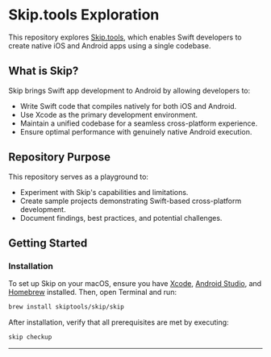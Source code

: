 # Skip.tools Exploration
This repository explores [Skip.tools](https://skip.tools/), which enables Swift developers to create native iOS and Android apps using a single codebase.

## What is Skip?
Skip brings Swift app development to Android by allowing developers to:
- Write Swift code that compiles natively for both iOS and Android.
- Use Xcode as the primary development environment.
- Maintain a unified codebase for a seamless cross-platform experience.
- Ensure optimal performance with genuinely native Android execution.

## Repository Purpose
This repository serves as a playground to:
- Experiment with Skip's capabilities and limitations.
- Create sample projects demonstrating Swift-based cross-platform development.
- Document findings, best practices, and potential challenges.

## Getting Started
### Installation
To set up Skip on your macOS, ensure you have [Xcode](https://developer.apple.com/xcode/), [Android Studio](https://developer.android.com/studio), and [Homebrew](https://brew.sh/) installed. Then, open Terminal and run:

```bash
brew install skiptools/skip/skip
```

After installation, verify that all prerequisites are met by executing:

```bash
skip checkup
```

---
